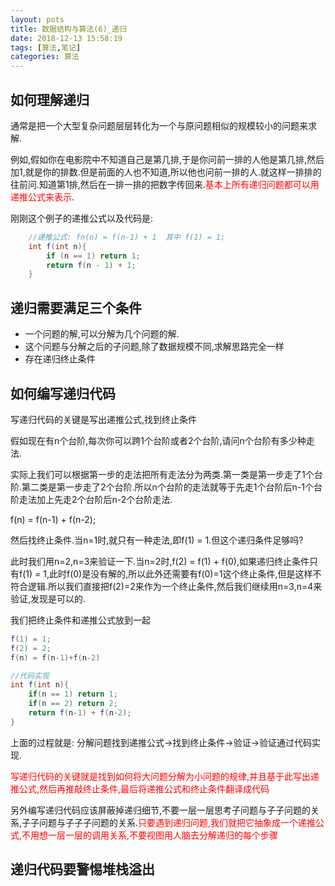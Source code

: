 ```yaml
---
layout: pots
title: 数据结构与算法(6)_递归
date: 2018-12-13 15:58:19
tags: [算法,笔记]
categories: 算法
---
```

## 如何理解递归
通常是把一个大型复杂问题层层转化为一个与原问题相似的规模较小的问题来求解.

例如,假如你在电影院中不知道自己是第几排,于是你问前一排的人他是第几排,然后加1,就是你的排数.但是前面的人也不知道,所以他也问前一排的人.就这样一排排的往前问.知道第1排,然后在一排一排的把数字传回来.<font color=red>基本上所有递归问题都可以用递推公式来表示</font>.

刚刚这个例子的递推公式以及代码是:

```java
	//递推公式: fn(n) = f(n-1) + 1  其中 f(1) = 1;
	int f(int n){
		if (n == 1) return 1;
		return f(n - 1) + 1;
	}
```

## 递归需要满足三个条件
* 一个问题的解,可以分解为几个问题的解.
* 这个问题与分解之后的子问题,除了数据规模不同,求解思路完全一样
* 存在递归终止条件

## 如何编写递归代码
写递归代码的关键是写出递推公式,找到终止条件

假如现在有n个台阶,每次你可以跨1个台阶或者2个台阶,请问n个台阶有多少种走法.

实际上我们可以根据第一步的走法把所有走法分为两类.第一类是第一步走了1个台阶.第二类是第一步走了2个台阶.所以n个台阶的走法就等于先走1个台阶后n-1个台阶走法加上先走2个台阶后n-2个台阶走法.

f(n) = f(n-1) + f(n-2);

然后找终止条件.当n=1时,就只有一种走法,即f(1) = 1.但这个递归条件足够吗?

此时我们用n=2,n=3来验证一下.当n=2时,f(2) = f(1) + f(0),如果递归终止条件只有f(1) = 1,此时f(0)是没有解的,所以此外还需要有f(0)=1这个终止条件,但是这样不符合逻辑.所以我们直接把f(2)=2来作为一个终止条件,然后我们继续用n=3,n=4来验证,发现是可以的.

我们把终止条件和递推公式放到一起

```java
f(1) = 1;
f(2) = 2;
f(n) = f(n-1)+f(n-2)

//代码实现
int f(int n){
	if(n == 1) return 1;
	if(n == 2) return 2;
	return f(n-1) + f(n-2);
}
```
上面的过程就是: 分解问题找到递推公式->找到终止条件->验证->验证通过代码实现.

<font color=red>写递归代码的关键就是找到如何将大问题分解为小问题的规律,并且基于此写出递推公式,然后再推敲终止条件,最后将递推公式和终止条件翻译成代码</font>

另外编写递归代码应该屏蔽掉递归细节,不要一层一层思考子问题与子子问题的关系,子子问题与子子子问题的关系.<font color=red>只要遇到递归问题,我们就把它抽象成一个递推公式,不用想一层一层的调用关系,不要视图用人脑去分解递归的每个步骤</font>

## 递归代码要警惕堆栈溢出





